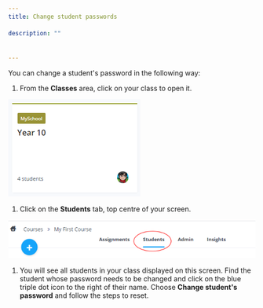 ```yaml
---
title: Change student passwords

description: ""


---
```


You can change a student's password in the following way:

1. From the **Classes** area, click on your class to open it.

![authtoken](/img/manage_classes/year_10_class.png)

1. Click on the **Students** tab, top centre of your screen.

![authtoken](/img/manage_classes/students_tab.png)

1. You will see all students in your class displayed on this screen. Find the student whose password needs to be changed and click on the blue triple dot icon to the right of their name. Choose **Change student's password** and follow the steps to reset.
